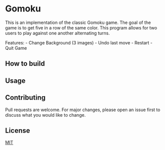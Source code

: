 # Gomoku

This is an implementation of the classic Gomoku game. The goal of the game
is to get five in a row of the same color. This program allows for two 
users to play against one another alternating turns.

Features:
	- Change Background (3 images)
	- Undo last move
	- Restart
	- Quit Game

## How to build


## Usage


## Contributing
Pull requests are welcome. For major changes, please open an issue first to discuss what you would like to change.

## License
[MIT](https://choosealicense.com/licenses/mit/)
